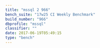 ```yaml
---
title: "mssql 2 966"
bench_suite: "17w25 CI Weekly Benchmark"
build_number: "966"
dbprofile: "mssql"
classifier: ""
date: 2017-06-19T05:49:15
type: "bench"
---
```

